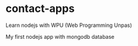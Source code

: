# contact-apps
Learn nodejs with WPU (Web Programming Unpas)

My first nodejs app with mongodb database
